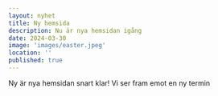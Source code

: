 ```yaml
---
layout: nyhet
title: Ny hemsida
description: Nu är nya hemsidan igång
date: 2024-03-30
image: 'images/easter.jpeg'
location: ''
published: true
---
```


Ny är nya hemsidan snart klar! Vi ser fram emot en ny termin
